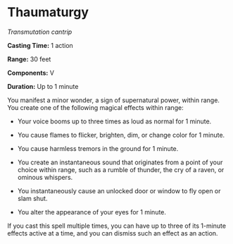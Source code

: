 <title>Thaumaturgy</title>

# Thaumaturgy

_Transmutation cantrip_

**Casting Time:** 1 action

**Range:** 30 feet

**Components:** V

**Duration:** Up to 1 minute

You manifest a minor wonder, a sign of
supernatural power, within range. You create
one of the following magical effects within
range:

* Your voice booms up to three times as loud
as normal for 1 minute.

* You cause flames to flicker, brighten, dim,
or change color for 1 minute.

* You cause harmless tremors in the ground
for 1 minute.

* You create an instantaneous sound that
originates from a point of your choice within
range, such as a rumble of thunder, the cry
of a raven, or ominous whispers.

* You instantaneously cause an unlocked door
or window to fly open or slam shut.

* You alter the appearance of your eyes for 1
minute.

If you cast this spell multiple times, you
can have up to three of its 1-minute effects
active at a time, and you can dismiss such an
effect as an action.



